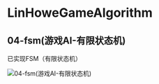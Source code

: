 # LinHoweGameAlgorithm



## 04-fsm(游戏AI-有限状态机)

已实现FSM（有限状态机）

![04-fsm(游戏AI-有限状态机)](https://raw.githubusercontent.com/IceLanguage/icelanguage.github.io/master/images/04-fsm.gif)